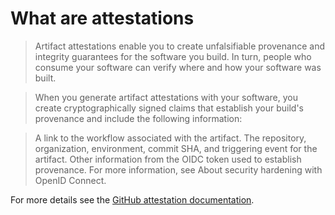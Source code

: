 # What are attestations

> Artifact attestations enable you to create unfalsifiable provenance and integrity guarantees for the software you build. In turn, people who consume your software can verify where and how your software was built.

> When you generate artifact attestations with your software, you create cryptographically signed claims that establish your build's provenance and include the following information:

> A link to the workflow associated with the artifact.
> The repository, organization, environment, commit SHA, and triggering event for the artifact.
> Other information from the OIDC token used to establish provenance. For more information, see About security hardening with OpenID Connect.

For more details see the [GitHub attestation documentation].

[GitHub attestation documentation]: https://docs.github.com/en/actions/security-for-github-actions/using-artifact-attestations/using-artifact-attestations-to-establish-provenance-for-builds#about-artifact-attestations
